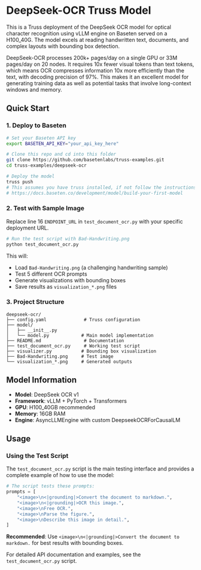 # DeepSeek-OCR Truss Model

This is a Truss deployment of the DeepSeek OCR model for optical character recognition using vLLM engine on Baseten served on a H100_40G. The model excels at reading handwritten text, documents, and complex layouts with bounding box detection.

DeepSeek-OCR processes 200k+ pages/day on a single GPU or 33M pages/day on 20 nodes. It requires 10x fewer visual tokens than text tokens, which means OCR compresses information 10x more efficiently than the text, with decoding precision of 97%. This makes it an excellent model for generating training data as well as potential tasks that involve long-context windows and memory.

## Quick Start

### 1. Deploy to Baseten

```bash
# Set your Baseten API key
export BASETEN_API_KEY="your_api_key_here"

# Clone this repo and cd into this folder
git clone https://github.com/basetenlabs/truss-examples.git
cd truss-examples/deepseek-ocr

# Deploy the model
truss push
# This assumes you have truss installed, if not follow the instructions here:
# https://docs.baseten.co/development/model/build-your-first-model
```

### 2. Test with Sample Image

Replace line 16 `ENDPOINT_URL` in `test_document_ocr.py` with your specific deployment URL.
```bash
# Run the test script with Bad-Handwriting.png
python test_document_ocr.py
```

This will:
- Load `Bad-Handwriting.png` (a challenging handwriting sample)
- Test 5 different OCR prompts
- Generate visualizations with bounding boxes
- Save results as `visualization_*.png` files

### 3. Project Structure

```
deepseek-ocr/
├── config.yaml              # Truss configuration
├── model/
│   ├── __init__.py
│   └── model.py            # Main model implementation
├── README.md                # Documentation
├── test_document_ocr.py     # Working test script
├── visualizer.py           # Bounding box visualization
├── Bad-Handwriting.png     # Test image
└── visualization_*.png     # Generated outputs
```

## Model Information

- **Model**: DeepSeek OCR v1
- **Framework**: vLLM + PyTorch + Transformers
- **GPU**: H100_40GB recommended
- **Memory**: 16GB RAM
- **Engine**: AsyncLLMEngine with custom DeepseekOCRForCausalLM

## Usage

### Using the Test Script

The `test_document_ocr.py` script is the main testing interface and provides a complete example of how to use the model:

```python
# The script tests these prompts:
prompts = [
    "<image>\n<|grounding|>Convert the document to markdown.",
    "<image>\n<|grounding|>OCR this image.",
    "<image>\nFree OCR.",
    "<image>\nParse the figure.",
    "<image>\nDescribe this image in detail.",
]
```

**Recommended**: Use `<image>\n<|grounding|>Convert the document to markdown.` for best results with bounding boxes.

For detailed API documentation and examples, see the `test_document_ocr.py` script.
